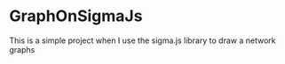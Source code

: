 # GraphOnSigmaJs

This is a simple project when I use the sigma.js library to draw a network graphs

